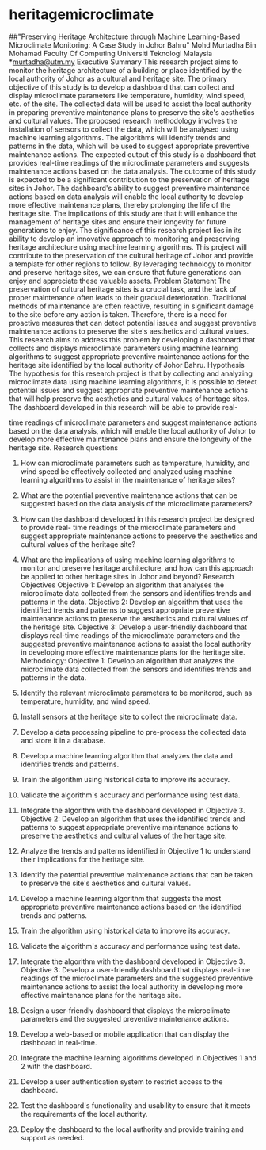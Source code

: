 # heritagemicroclimate

##"Preserving Heritage Architecture through Machine Learning-Based Microclimate Monitoring: A Case Study in Johor Bahru"
Mohd Murtadha Bin Mohamad Faculty Of Computing Universiti Teknologi Malaysia *murtadha@utm.my
Executive Summary
This research project aims to monitor the heritage architecture of a building or place identified by the local authority of Johor as a cultural and heritage site. The primary objective of this study is to develop a dashboard that can collect and display microclimate parameters like temperature, humidity, wind speed, etc. of the site. The collected data will be used to assist the local authority in preparing preventive maintenance plans to preserve the site's aesthetics and cultural values.
The proposed research methodology involves the installation of sensors to collect the data, which will be analysed using machine learning algorithms. The algorithms will identify trends and patterns in the data, which will be used to suggest appropriate preventive maintenance actions. The expected output of this study is a dashboard that provides real-time readings of the microclimate parameters and suggests maintenance actions based on the data analysis.
The outcome of this study is expected to be a significant contribution to the preservation of heritage sites in Johor. The dashboard's ability to suggest preventive maintenance actions based on data analysis will enable the local authority to develop more effective maintenance plans, thereby prolonging the life of the heritage site. The implications of this study are that it will enhance the management of heritage sites and ensure their longevity for future generations to enjoy.
The significance of this research project lies in its ability to develop an innovative approach to monitoring and preserving heritage architecture using machine learning algorithms. This project will contribute to the preservation of the cultural heritage of Johor and provide a template for other regions to follow. By leveraging technology to monitor and preserve heritage sites, we can ensure that future generations can enjoy and appreciate these valuable assets.
Problem Statement
The preservation of cultural heritage sites is a crucial task, and the lack of proper maintenance often leads to their gradual deterioration. Traditional methods of maintenance are often reactive, resulting in significant damage to the site before any action is taken. Therefore, there is a need for proactive measures that can detect potential issues and suggest preventive maintenance actions to preserve the site's aesthetics and cultural values. This research aims to address this problem by developing a dashboard that collects and displays microclimate parameters using machine learning algorithms to suggest appropriate preventive maintenance actions for the heritage site identified by the local authority of Johor Bahru.
Hypothesis
The hypothesis for this research project is that by collecting and analyzing microclimate data using machine learning algorithms, it is possible to detect potential issues and suggest appropriate preventive maintenance actions that will help preserve the aesthetics and cultural values of heritage sites. The dashboard developed in this research will be able to provide real-

time readings of microclimate parameters and suggest maintenance actions based on the data analysis, which will enable the local authority of Johor to develop more effective maintenance plans and ensure the longevity of the heritage site.
Research questions
1. How can microclimate parameters such as temperature, humidity, and wind speed be
effectively collected and analyzed using machine learning algorithms to assist in the
maintenance of heritage sites?
2. What are the potential preventive maintenance actions that can be suggested based on
the data analysis of the microclimate parameters?
3. How can the dashboard developed in this research project be designed to provide real-
time readings of the microclimate parameters and suggest appropriate maintenance
actions to preserve the aesthetics and cultural values of the heritage site?
4. What are the implications of using machine learning algorithms to monitor and preserve heritage architecture, and how can this approach be applied to other heritage sites in
Johor and beyond?
Research Objectives
Objective 1: Develop an algorithm that analyses the microclimate data collected from the sensors and identifies trends and patterns in the data.
Objective 2: Develop an algorithm that uses the identified trends and patterns to suggest appropriate preventive maintenance actions to preserve the aesthetics and cultural values of the heritage site.
Objective 3: Develop a user-friendly dashboard that displays real-time readings of the microclimate parameters and the suggested preventive maintenance actions to assist the local authority in developing more effective maintenance plans for the heritage site.
Methodology:
Objective 1: Develop an algorithm that analyzes the microclimate data collected from the sensors and identifies trends and patterns in the data.
1. Identify the relevant microclimate parameters to be monitored, such as temperature, humidity, and wind speed.
2. Install sensors at the heritage site to collect the microclimate data.
3. Develop a data processing pipeline to pre-process the collected data and store it in a
database.
4. Develop a machine learning algorithm that analyzes the data and identifies trends and
patterns.
5. Train the algorithm using historical data to improve its accuracy.
6. Validate the algorithm's accuracy and performance using test data.
7. Integrate the algorithm with the dashboard developed in Objective 3.
Objective 2: Develop an algorithm that uses the identified trends and patterns to suggest appropriate preventive maintenance actions to preserve the aesthetics and cultural values of the heritage site.
1. Analyze the trends and patterns identified in Objective 1 to understand their implications for the heritage site.

2. Identify the potential preventive maintenance actions that can be taken to preserve the site's aesthetics and cultural values.
3. Develop a machine learning algorithm that suggests the most appropriate preventive maintenance actions based on the identified trends and patterns.
4. Train the algorithm using historical data to improve its accuracy.
5. Validate the algorithm's accuracy and performance using test data.
6. Integrate the algorithm with the dashboard developed in Objective 3.
Objective 3: Develop a user-friendly dashboard that displays real-time readings of the microclimate parameters and the suggested preventive maintenance actions to assist the local authority in developing more effective maintenance plans for the heritage site.
1. Design a user-friendly dashboard that displays the microclimate parameters and the suggested preventive maintenance actions.
2. Develop a web-based or mobile application that can display the dashboard in real-time.
3. Integrate the machine learning algorithms developed in Objectives 1 and 2 with the
dashboard.
4. Develop a user authentication system to restrict access to the dashboard.
5. Test the dashboard's functionality and usability to ensure that it meets the requirements
of the local authority.
6. Deploy the dashboard to the local authority and provide training and support as needed.
